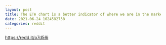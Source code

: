 ```yaml
--- 
layout: post 
title: The ETH chart is a better indicator of where we are in the market cycle 
date: 2021-06-24 1624582738 
categories: reddit 
--- 
```

https://redd.it/o7d56i